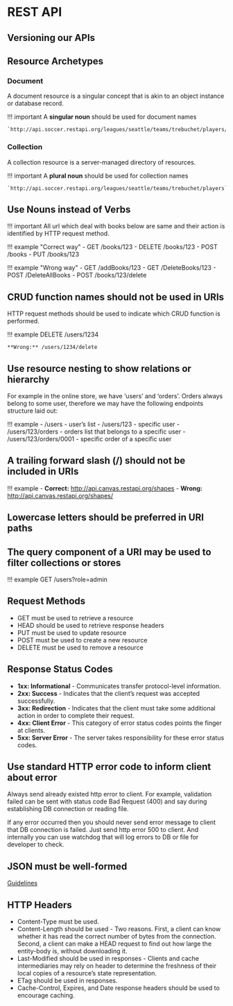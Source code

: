 # REST API

## Versioning our APIs

## Resource Archetypes

### Document

A document resource is a singular concept that is akin to an object instance or database record.

!!! important
    A **singular noun** should be used for document names

    `http://api.soccer.restapi.org/leagues/seattle/teams/trebuchet/players/claudio`

### Collection

A collection resource is a server-managed directory of resources.

!!! important
    A **plural noun** should be used for collection names

    `http://api.soccer.restapi.org/leagues/seattle/teams/trebuchet/players`

## Use Nouns instead of Verbs

!!! important
    All url which deal with books below are same and their action is identified by HTTP request method.

!!! example "Correct way"
    - GET /books/123
    - DELETE /books/123
    - POST /books
    - PUT /books/123

!!! example "Wrong way"
    - GET /addBooks/123
    - GET /DeleteBooks/123
    - POST /DeleteAllBooks
    - POST /books/123/delete

## CRUD function names should not be used in URIs

HTTP request methods should be used to indicate which CRUD function is performed.

!!! example
    DELETE /users/1234

    **Wrong:** /users/1234/delete

## Use resource nesting to show relations or hierarchy

For example in the online store, we have ‘users’ and ‘orders’. Orders always belong to some user, therefore we may have the following endpoints structure laid out:

!!! example
    - /users - user’s list
    - /users/123 - specific user
    - /users/123/orders - orders list that belongs to a specific user
    - /users/123/orders/0001 - specific order of a specific user

## A trailing forward slash (/) should not be included in URIs

!!! example
    - **Correct:** http://api.canvas.restapi.org/shapes
    - **Wrong:** http://api.canvas.restapi.org/shapes/

## Lowercase letters should be preferred in URI paths

## The query component of a URI may be used to filter collections or stores

!!! example
    GET /users?role=admin

## Request Methods

- GET must be used to retrieve a resource
- HEAD should be used to retrieve response headers
- PUT must be used to update resource
- POST must be used to create a new resource
- DELETE must be used to remove a resource

## Response Status Codes

- **1xx: Informational** - Communicates transfer protocol-level information.
- **2xx: Success** - Indicates that the client’s request was accepted successfully.
- **3xx: Redirection** - Indicates that the client must take some additional action in order to complete their request.
- **4xx: Client Error** - This category of error status codes points the finger at clients.
- **5xx: Server Error** - The server takes responsibility for these error status codes.

## Use standard HTTP error code to inform client about error

Always send already existed http error to client. For example, validation failed can be sent with status code Bad Request (400) and say during establishing DB connection or reading file.

If any error occurred then you should never send error message to client that DB connection is failed. Just send http error 500 to client. And internally you can use watchdog that will log errors to DB or file for developer to check.

## JSON must be well-formed

[Guidelines](https://abhaydgarg.github.io/Notebook/javascript/json/)

## HTTP Headers

- Content-Type must be used.
- Content-Length should be used - Two reasons. First, a client can know whether it has read the correct number of bytes from the connection. Second, a client can make a HEAD request to find out how large the entity-body is, without downloading it.
- Last-Modified should be used in responses -  Clients and cache intermediaries may rely on header to determine the freshness of their local copies of a resource’s state representation.
- ETag should be used in responses.
- Cache-Control, Expires, and Date response headers should be used to encourage caching.
